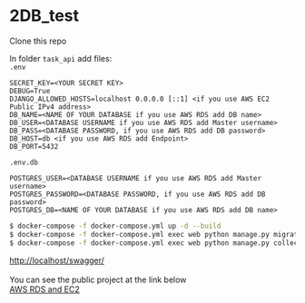 # 2DB_test

Clone this repo 

In folder `task_api` add files: </br>
`.env`
```script
SECRET_KEY=<YOUR SECRET KEY>
DEBUG=True
DJANGO_ALLOWED_HOSTS=localhost 0.0.0.0 [::1] <if you use AWS EC2 Public IPv4 address>
DB_NAME=<NAME OF YOUR DATABASE if you use AWS RDS add DB name>
DB_USER=<DATABASE USERNAME if you use AWS RDS add Master username>
DB_PASS=<DATABASE PASSWORD, if you use AWS RDS add DB password>
DB_HOST=db <if you use AWS RDS add Endpoint>
DB_PORT=5432
```


`.env.db`
```script
POSTGRES_USER=<DATABASE USERNAME if you use AWS RDS add Master username>
POSTGRES_PASSWORD=<DATABASE PASSWORD, if you use AWS RDS add DB password>
POSTGRES_DB=<NAME OF YOUR DATABASE if you use AWS RDS add DB name>
```

```bash
$ docker-compose -f docker-compose.yml up -d --build
$ docker-compose -f docker-compose.yml exec web python manage.py migrate --noinput
$ docker-compose -f docker-compose.yml exec web python manage.py collectstatic --no-input --clear
```
[http://localhost/swagger/](http://localhost/swagger/) <br />
 <br />
You can see the public project at the link below<br />
[AWS RDS and EC2](http://3.21.33.138/swagger/)
